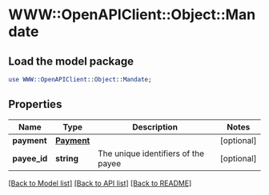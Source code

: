 # WWW::OpenAPIClient::Object::Mandate

## Load the model package
```perl
use WWW::OpenAPIClient::Object::Mandate;
```

## Properties
Name | Type | Description | Notes
------------ | ------------- | ------------- | -------------
**payment** | [**Payment**](Payment.md) |  | [optional] 
**payee_id** | **string** | The unique identifiers of the payee | [optional] 

[[Back to Model list]](../README.md#documentation-for-models) [[Back to API list]](../README.md#documentation-for-api-endpoints) [[Back to README]](../README.md)


